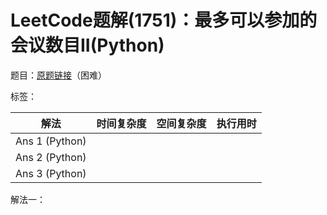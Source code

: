 # LeetCode题解(1751)：最多可以参加的会议数目II(Python)

题目：[原题链接](https://leetcode-cn.com/problems/maximum-number-of-events-that-can-be-attended-ii/)（困难）

标签：

| 解法           | 时间复杂度 | 空间复杂度 | 执行用时 |
| -------------- | ---------- | ---------- | -------- |
| Ans 1 (Python) |            |            |          |
| Ans 2 (Python) |            |            |          |
| Ans 3 (Python) |            |            |          |

解法一：

